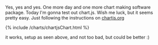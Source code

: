 ---
---
Yes, yes and yes. One more day and one more chart making software package. Today I'm gonna test out chart.js. Wish me luck, but it seems pretty easy. Just following the instructions on [chartjs.org](https://www.chartjs.org/docs/latest/getting-started/)

{% include /charts/chartjsChart.html %}

it works, setup as seen above, and not too bad, but could be better :)